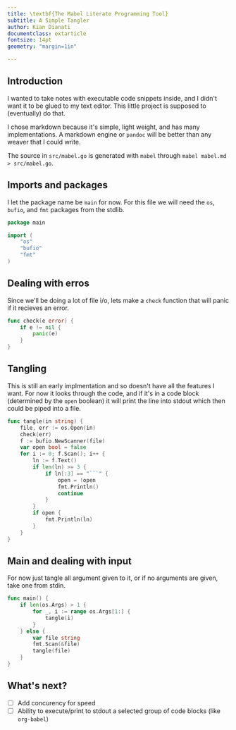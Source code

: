 ```yaml
---
title: \textbf{The Mabel Literate Programming Tool}
subtitle: A Simple Tangler
author: Kian Dianati
documentclass: extarticle
fontsize: 14pt
geometry: "margin=1in"

---
```


## Introduction

I wanted to take notes with executable code snippets inside, and I didn't want it to be glued to my text editor. This little project is supposed to (eventually) do that.

I chose markdown because it's simple, light weight, and has many implementations. A markdown engine or `pandoc` will be better than any weaver that I could write.

The source in `src/mabel.go` is generated with `mabel` through `mabel mabel.md > src/mabel.go`.

## Imports and packages

I let the package name be `main` for now. For this file we will need the `os`, `bufio`, and `fmt` packages from the stdlib.

```go
package main

import (
	"os"
	"bufio"
	"fmt"
)
```

## Dealing with erros

Since we'll be doing a lot of file i/o, lets make a `check` function that will panic if it recieves an error.

```go
func check(e error) {
	if e != nil {
		panic(e)
	}
}
```

## Tangling

This is still an early implmentation and so doesn't have all the features I want. For now it looks through the code, and if it's in a code block (determined by the `open` boolean) it will print the line into stdout which then could be piped into a file.

```go
func tangle(in string) {
	file, err := os.Open(in)
	check(err)
	f := bufio.NewScanner(file)
	var open bool = false
	for i := 0; f.Scan(); i++ {
		ln := f.Text()
		if len(ln) >= 3 {
			if ln[:3] == "```" {
				open = !open
				fmt.Println()
				continue
			}
		}
		if open {
			fmt.Println(ln)
		}
	}
}
```

## Main and dealing with input

For now just tangle all argument given to it, or if no arguments are given, take one from stdin.

```go
func main() {
	if len(os.Args) > 1 {
		for _, i := range os.Args[1:] {
			tangle(i)
		}
	} else {
		var file string
		fmt.Scan(&file)
		tangle(file)
	}
}
```

## What's next?

- [ ] Add concurency for speed 
- [ ] Ability to execute/print to stdout a selected group of code blocks (like `org-babel`)
